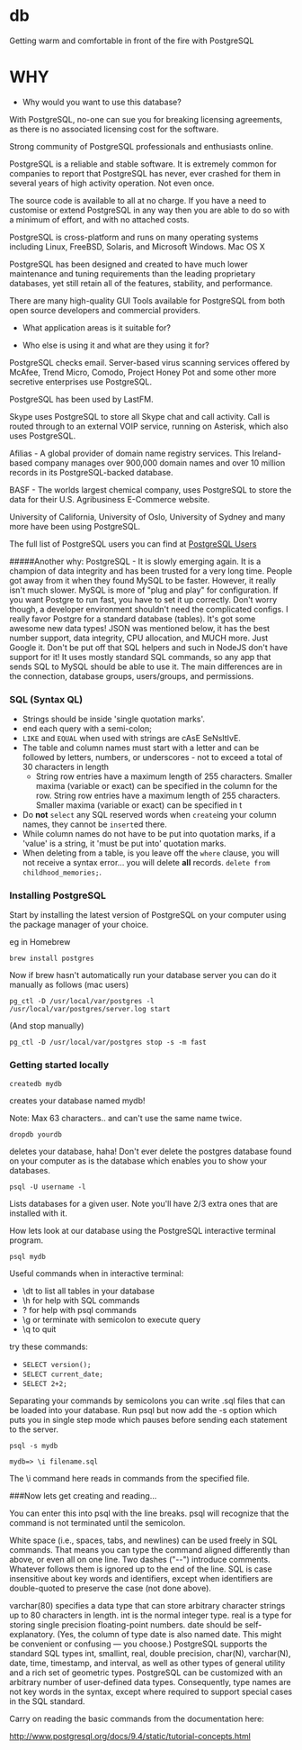 # db
Getting warm and comfortable in front of the fire with PostgreSQL

# WHY
* Why would you want to use this database?

With PostgreSQL, no-one can sue you for breaking licensing agreements, as there is no associated licensing cost for the software.

Strong community of PostgreSQL professionals and enthusiasts online.

PostgreSQL is a reliable and stable software. It is extremely common for companies to report that PostgreSQL has never, ever crashed for them in several years of high activity operation. Not even once.

The source code is available to all at no charge. If you have a need to customise or extend PostgreSQL in any way then you are able to do so with a minimum of effort, and with no attached costs.

PostgreSQL is cross-platform and runs on many operating systems including Linux, FreeBSD, Solaris, and Microsoft Windows. Mac OS X

PostgreSQL has been designed and created to have much lower maintenance and tuning requirements than the leading proprietary databases, yet still retain all of the features, stability, and performance.

There are many high-quality GUI Tools available for PostgreSQL from both open source developers and commercial providers.

* What application areas is it suitable for?



* Who else is using it and what are they using it for?

PostgreSQL checks email. Server-based virus scanning services offered by McAfee, Trend Micro, Comodo, Project Honey Pot and some other more secretive enterprises use PostgreSQL.

PostgreSQL has been used by LastFM.

Skype uses PostgreSQL to store all Skype chat and call activity. Call is routed through to an external VOIP service, running on Asterisk, which also uses PostgreSQL.

Afilias - A global provider of domain name registry services. This Ireland-based company manages over 900,000 domain names and over 10 million records in its PostgreSQL-backed database.

BASF - The worlds largest chemical company, uses PostgreSQL to store the data for their U.S. Agribusiness E-Commerce website.

University of California, University of Oslo, University of Sydney and many more have been using PostgreSQL.

The full list of PostgreSQL users you can find at 
[PostgreSQL Users](http://www.postgresql.org/about/users/)

#####Another why: 
PostgreSQL - It is slowly emerging again. It is a champion of data integrity and has been trusted for a very long time. People got away from it when they found MySQL to be faster. However, it really isn't much slower. MySQL is more of "plug and play" for configuration. If you want Postgre to run fast, you have to set it up correctly. Don't worry though, a developer environment shouldn't need the complicated configs. I really favor Postgre for a standard database (tables). It's got some awesome new data types! JSON was mentioned below, it has the best number support, data integrity, CPU allocation, and MUCH more. Just Google it. Don't be put off that SQL helpers and such in NodeJS don't have support for it! It uses mostly standard SQL commands, so any app that sends SQL to MySQL should be able to use it. The main differences are in the connection, database groups, users/groups, and permissions.


### SQL (Syntax QL)

+ Strings should be inside 'single quotation marks'.
+ end each query with a semi-colon;
+ `LIKE` and `EQUAL` when used with strings are cAsE SeNsItIvE.
+ The table and column names must start with a letter and can be followed by letters, numbers, or underscores - not to exceed a total of 30 characters in length
  + String row entries have a maximum length of 255 characters. Smaller maxima (variable or exact) can be specified in the column for the row. String row entries have a maximum length of 255 characters. Smaller maxima (variable or exact) can be specified in t
+ Do **not** `select` any SQL reserved words when `create`ing your column names, they cannot be `insert`ed there.
+ While column names do not have to be put into quotation marks, if a 'value' is a string, it 'must be put into' quotation marks.
+ When deleting from a table, is you leave off the `where` clause, you will not receive a syntax error... you will delete **all** records. `delete from childhood_memories;`.

### Installing PostgreSQL

Start by installing the latest version of PostgreSQL on your computer using the package manager of your choice.

eg in Homebrew

`brew install postgres`

Now if brew hasn't automatically run your database server you can do it manually as follows (mac users)

`pg_ctl -D /usr/local/var/postgres -l /usr/local/var/postgres/server.log start`

(And stop manually)

`pg_ctl -D /usr/local/var/postgres stop -s -m fast`

### Getting started locally

`createdb mydb`

creates your database named mydb!

Note: Max 63 characters.. and can't use the same name twice.

`dropdb yourdb`

deletes your database, haha! Don't ever delete the postgres database found on your computer as is the database which enables you to show your databases.

`psql -U username -l`

Lists databases for a given user. Note you'll have 2/3 extra ones that are installed with it.

How lets look at our database using the PostgreSQL interactive terminal program.

`psql mydb`


Useful commands when in interactive terminal:
 + \dt to list all tables in your database
 + \h for help with SQL commands
 + \? for help with psql commands
 + \g or terminate with semicolon to execute query
 + \q to quit


 try these commands:
 + `SELECT version();`
 + `SELECT current_date;`
 + `SELECT 2+2;`


 Separating your commands by semicolons you can write .sql files that can be loaded into your database. Run psql but now add the -s option which puts you in single step mode which pauses before sending each statement to the server.

`psql -s mydb`

 `mydb=> \i filename.sql`


The \i command here reads in commands from the specified file.


###Now lets get creating and reading...

You can enter this into psql with the line breaks. psql will recognize that the command is not terminated until the semicolon.

White space (i.e., spaces, tabs, and newlines) can be used freely in SQL commands. That means you can type the command aligned differently than above, or even all on one line. Two dashes ("--") introduce comments. Whatever follows them is ignored up to the end of the line. SQL is case insensitive about key words and identifiers, except when identifiers are double-quoted to preserve the case (not done above).

varchar(80) specifies a data type that can store arbitrary character strings up to 80 characters in length. int is the normal integer type. real is a type for storing single precision floating-point numbers. date should be self-explanatory. (Yes, the column of type date is also named date. This might be convenient or confusing — you choose.)
PostgreSQL supports the standard SQL types int, smallint, real, double precision, char(N), varchar(N), date, time, timestamp, and interval, as well as other types of general utility and a rich set of geometric types. PostgreSQL can be customized with an arbitrary number of user-defined data types. Consequently, type names are not key words in the syntax, except where required to support special cases in the SQL standard.

Carry on reading the basic commands from the documentation here:

http://www.postgresql.org/docs/9.4/static/tutorial-concepts.html

